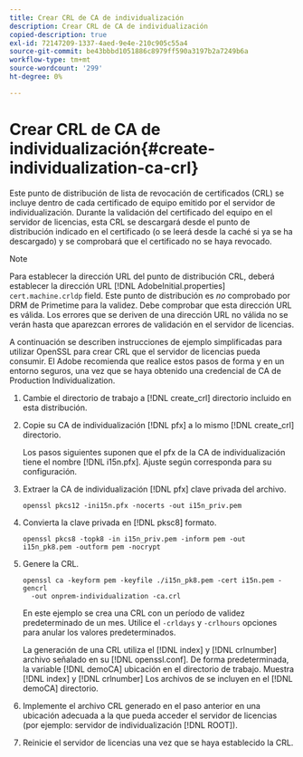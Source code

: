 ```yaml
---
title: Crear CRL de CA de individualización
description: Crear CRL de CA de individualización
copied-description: true
exl-id: 72147209-1337-4aed-9e4e-210c905c55a4
source-git-commit: be43bbbd1051886c8979ff590a3197b2a7249b6a
workflow-type: tm+mt
source-wordcount: '299'
ht-degree: 0%

---
```


# Crear CRL de CA de individualización{#create-individualization-ca-crl}

Este punto de distribución de lista de revocación de certificados (CRL) se incluye dentro de cada certificado de equipo emitido por el servidor de individualización. Durante la validación del certificado del equipo en el servidor de licencias, esta CRL se descargará desde el punto de distribución indicado en el certificado (o se leerá desde la caché si ya se ha descargado) y se comprobará que el certificado no se haya revocado.

>[!NOTE]
>
>Para establecer la dirección URL del punto de distribución CRL, deberá establecer la dirección URL [!DNL AdobeInitial.properties] `cert.machine.crldp` field. Este punto de distribución es *no* comprobado por DRM de Primetime para la validez. Debe comprobar que esta dirección URL es válida. Los errores que se deriven de una dirección URL no válida no se verán hasta que aparezcan errores de validación en el servidor de licencias.

A continuación se describen instrucciones de ejemplo simplificadas para utilizar OpenSSL para crear CRL que el servidor de licencias pueda consumir. El Adobe recomienda que realice estos pasos de forma y en un entorno seguros, una vez que se haya obtenido una credencial de CA de Production Individualization.

1. Cambie el directorio de trabajo a [!DNL create_crl] directorio incluido en esta distribución.
1. Copie su CA de individualización [!DNL pfx] a lo mismo [!DNL create_crl] directorio.

   Los pasos siguientes suponen que el pfx de la CA de individualización tiene el nombre [!DNL i15n.pfx]. Ajuste según corresponda para su configuración.
1. Extraer la CA de individualización [!DNL pfx] clave privada del archivo.

   ```
   openssl pkcs12 -ini15n.pfx -nocerts -out i15n_priv.pem
   ```

1. Convierta la clave privada en [!DNL pksc8] formato.

   ```
   openssl pkcs8 -topk8 -in i15n_priv.pem -inform pem -out i15n_pk8.pem -outform pem -nocrypt
   ```

1. Genere la CRL.

   ```
   openssl ca -keyform pem -keyfile ./i15n_pk8.pem -cert i15n.pem -gencrl  
     -out onprem-individualization -ca.crl
   ```

   En este ejemplo se crea una CRL con un período de validez predeterminado de un mes. Utilice el `-crldays` y `-crlhours` opciones para anular los valores predeterminados.

   La generación de una CRL utiliza el [!DNL index] y [!DNL crlnumber] archivo señalado en su [!DNL openssl.conf]. De forma predeterminada, la variable [!DNL demoCA] ubicación en el directorio de trabajo. Muestra [!DNL index] y [!DNL crlnumber] Los archivos de se incluyen en el [!DNL demoCA] directorio.

1. Implemente el archivo CRL generado en el paso anterior en una ubicación adecuada a la que pueda acceder el servidor de licencias (por ejemplo: servidor de individualización [!DNL ROOT]).
1. Reinicie el servidor de licencias una vez que se haya establecido la CRL.
